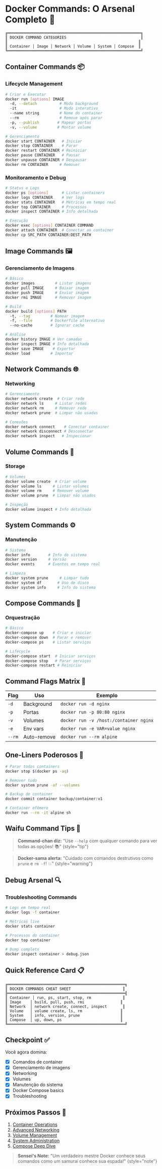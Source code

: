 # Docker Commands: O Arsenal Completo 🚀

```ascii
╔═══════════════════════════════════════════════════════════╗
║ DOCKER COMMAND CATEGORIES                                 ║
║                                                          ║
║ Container │ Image │ Network │ Volume │ System │ Compose  ║
╚═══════════════════════════════════════════════════════════╝
```

## Container Commands 📦

### Lifecycle Management
```bash
# Criar e Executar
docker run [options] IMAGE
  -d, --detach          # Modo background
  -it                   # Modo interativo
  --name string         # Nome do container
  --rm                  # Remove após parar
  -p, --publish        # Mapear portas
  -v, --volume         # Montar volume

# Gerenciamento
docker start CONTAINER   # Iniciar
docker stop CONTAINER    # Parar
docker restart CONTAINER # Reiniciar
docker pause CONTAINER   # Pausar
docker unpause CONTAINER # Despausar
docker rm CONTAINER     # Remover
```

### Monitoramento e Debug
```bash
# Status e Logs
docker ps [options]      # Listar containers
docker logs CONTAINER    # Ver logs
docker stats CONTAINER   # Métricas em tempo real
docker top CONTAINER     # Processos
docker inspect CONTAINER # Info detalhada

# Execução
docker exec [options] CONTAINER COMMAND
docker attach CONTAINER  # Conectar ao container
docker cp SRC_PATH CONTAINER:DEST_PATH
```

## Image Commands 🖼️

### Gerenciamento de Imagens
```bash
# Básico
docker images         # Listar imagens
docker pull IMAGE     # Baixar imagem
docker push IMAGE     # Enviar imagem
docker rmi IMAGE      # Remover imagem

# Build
docker build [options] PATH
  -t, --tag         # Nomear imagem
  -f, --file        # Dockerfile alternativo
  --no-cache        # Ignorar cache

# Análise
docker history IMAGE # Ver camadas
docker inspect IMAGE # Info detalhada
docker save IMAGE    # Exportar
docker load         # Importar
```

## Network Commands 🌐

### Networking
```bash
# Gerenciamento
docker network create  # Criar rede
docker network ls     # Listar redes
docker network rm     # Remover rede
docker network prune  # Limpar não usadas

# Conexões
docker network connect    # Conectar container
docker network disconnect # Desconectar
docker network inspect   # Inspecionar
```

## Volume Commands 💾

### Storage
```bash
# Volumes
docker volume create  # Criar volume
docker volume ls     # Listar volumes
docker volume rm     # Remover volume
docker volume prune  # Limpar não usados

# Inspeção
docker volume inspect # Info detalhada
```

## System Commands ⚙️

### Manutenção
```bash
# Sistema
docker info        # Info do sistema
docker version     # Versão
docker events      # Eventos em tempo real

# Limpeza
docker system prune     # Limpar tudo
docker system df       # Uso de disco
docker system info     # Info do sistema
```

## Compose Commands 🎼

### Orquestração
```bash
# Básico
docker-compose up    # Criar e iniciar
docker-compose down  # Parar e remover
docker-compose ps    # Listar serviços

# Lifecycle
docker-compose start  # Iniciar serviços
docker-compose stop   # Parar serviços
docker-compose restart # Reiniciar
```

## Command Flags Matrix 🎯

| Flag | Uso | Exemplo |
|------|-----|---------|
| `-d` | Background | `docker run -d nginx` |
| `-p` | Portas | `docker run -p 80:80 nginx` |
| `-v` | Volumes | `docker run -v /host:/container nginx` |
| `-e` | Env vars | `docker run -e VAR=value nginx` |
| `--rm` | Auto-remove | `docker run --rm alpine` |

## One-Liners Poderosos 💪

```bash
# Parar todos containers
docker stop $(docker ps -aq)

# Remover tudo
docker system prune -af --volumes

# Backup de container
docker commit container backup/container:v1

# Container efêmero
docker run --rm -it alpine sh
```

## Waifu Command Tips 🌸

> **Command-chan diz:** "Use `--help` com qualquer comando para ver todas as opções! 📚"
{style="tip"}

> **Docker-sama alerta:** "Cuidado com comandos destrutivos como `prune` e `rm -f`! 💥"
{style="warning"}

## Debug Arsenal 🔍

### Troubleshooting Commands
```bash
# Logs em tempo real
docker logs -f container

# Métricas live
docker stats container

# Processos do container
docker top container

# Dump completo
docker inspect container > debug.json
```

## Quick Reference Card 📋

```ascii
╔════════════════════════════════════════════════════╗
║ DOCKER COMMANDS CHEAT SHEET                       ║
╠════════════════════════════════════════════════════╣
║ Container │ run, ps, start, stop, rm              ║
║ Image    │ build, pull, push, rmi                ║
║ Network  │ network create, connect, inspect       ║
║ Volume   │ volume create, ls, rm                 ║
║ System   │ info, version, prune                  ║
║ Compose  │ up, down, ps                          ║
╚════════════════════════════════════════════════════╝
```

## Checkpoint ✅

Você agora domina:
- [x] Comandos de container
- [x] Gerenciamento de imagens
- [x] Networking
- [x] Volumes
- [x] Manutenção do sistema
- [x] Docker Compose basics
- [x] Troubleshooting

## Próximos Passos 🎯

1. [Container Operations](container-operations.md)
2. [Advanced Networking](docker-networking.md)
3. [Volume Management](docker-volumes.md)
4. [System Administration](docker-admin.md)
5. [Compose Deep Dive](docker-compose-advanced.md)

> **Sensei's Note:** "Um verdadeiro mestre Docker conhece seus comandos como um samurai conhece sua espada!"
{style="note"}